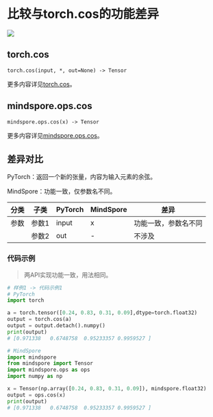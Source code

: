# 比较与torch.cos的功能差异

<a href="https://gitee.com/mindspore/docs/blob/master/docs/mindspore/source_zh_cn/note/api_mapping/pytorch_diff/cos.md" target="_blank"><img src="https://mindspore-website.obs.cn-north-4.myhuaweicloud.com/website-images/master/resource/_static/logo_source.png"></a>

## torch.cos

```text
torch.cos(input, *, out=None) -> Tensor
```

更多内容详见[torch.cos](https://pytorch.org/docs/1.8.1/generated/torch.cos.html)。

## mindspore.ops.cos

```text
mindspore.ops.cos(x) -> Tensor
```

更多内容详见[mindspore.ops.cos](https://www.mindspore.cn/docs/zh-CN/master/api_python/ops/mindspore.ops.cos.html)。

## 差异对比

PyTorch：返回一个新的张量，内容为输入元素的余弦。

MindSpore：功能一致，仅参数名不同。

| 分类 | 子类  | PyTorch | MindSpore | 差异                                     |
| ---- | ----- | ------- | --------- | ---------------------------------------- |
| 参数 | 参数1 | input   | x         | 功能一致，参数名不同                    |
|      | 参数2 | out     | -         | 不涉及 |

### 代码示例

> 两API实现功能一致，用法相同。

```python
# 样例1 -> 代码示例1
# PyTorch
import torch

a = torch.tensor([0.24, 0.83, 0.31, 0.09],dtype=torch.float32)
output = torch.cos(a)
output = output.detach().numpy()
print(output)
# [0.971338   0.6748758  0.95233357 0.9959527 ]

# MindSpore
import mindspore
from mindspore import Tensor
import mindspore.ops as ops
import numpy as np

x = Tensor(np.array([0.24, 0.83, 0.31, 0.09]), mindspore.float32)
output = ops.cos(x)
print(output)
# [0.971338   0.6748758  0.95233357 0.9959527 ]
```

